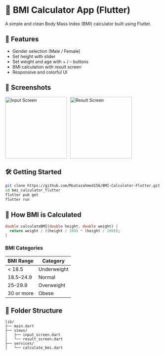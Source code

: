 # 🧮 BMI Calculator App (Flutter)

A simple and clean Body Mass Index (BMI) calculator built using Flutter.

## 🚀 Features

- Gender selection (Male / Female)
- Set height with slider
- Set weight and age with + / – buttons
- BMI calculation with result screen
- Responsive and colorful UI

## 📱 Screenshots

<div style="display: flex; gap: 10px;">
  <img src="https://github.com/user-attachments/assets/e98628ca-b1ff-41e2-b4a6-3828b808158d" alt="Input Screen" width="200"/>
  <img src="https://github.com/user-attachments/assets/62b9faa9-bbf2-4170-9e50-f5b84bdbbb2b" alt="Result Screen" width="200"/>
</div>

## 🛠️ Getting Started

```bash
git clone https://github.com/Moatazahmed156/BMI-Calculator-Flutter.git
cd bmi_calculator_flutter
flutter pub get
flutter run
```

## 🧮 How BMI is Calculated

```dart
double calculateBMI(double height, double weight) {
  return weight / ((height / 100) * (height / 100));
}
```

### BMI Categories

| BMI Range  | Category      |
|------------|---------------|
| < 18.5     | Underweight   |
| 18.5–24.9  | Normal        |
| 25–29.9    | Overweight    |
| 30 or more | Obese         |

## 📂 Folder Structure

```
lib/
├── main.dart
├── views/
│   ├── input_screen.dart
│   └── result_screen.dart
├── services/
│   └── calculate_bmi.dart
```
